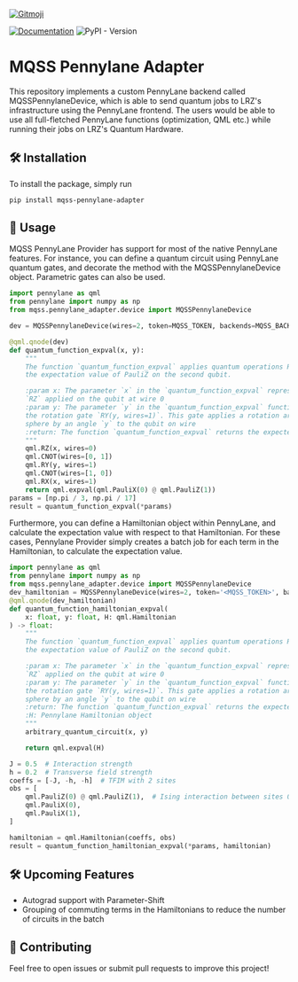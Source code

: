 <a href="https://gitmoji.dev">
  <img
    src="https://img.shields.io/badge/gitmoji-%20😜%20😍-FFDD67.svg?style=flat-square"
    alt="Gitmoji"
  />
</a>

[![Documentation](https://img.shields.io/badge/Documentation-Read%20the%20Docs-blue)](https://munich-quantum-software-stack.github.io/MQSS-Interfaces/pennylane/)
![PyPI - Version](https://img.shields.io/pypi/v/mqss-pennylane-adapter)



# MQSS Pennylane Adapter

This repository implements a custom PennyLane backend called MQSSPennylaneDevice, which is able to send quantum jobs to LRZ's infrastructure using the PennyLane frontend. 
The users would be able to use all full-fletched PennyLane functions (optimization, QML etc.) while running their jobs on LRZ's Quantum Hardware.

## 🛠️ Installation
To install the package, simply run 
```bash
pip install mqss-pennylane-adapter
```

## 🚀 Usage
MQSS PennyLane Provider has support for most of the native PennyLane features. For instance, you can define a quantum circuit using PennyLane quantum gates, and decorate the method with the MQSSPennylaneDevice object. Parametric gates can also be used. 
```python
import pennylane as qml
from pennylane import numpy as np
from mqss.pennylane_adapter.device import MQSSPennylaneDevice

dev = MQSSPennylaneDevice(wires=2, token=MQSS_TOKEN, backends=MQSS_BACKENDS)

@qml.qnode(dev)
def quantum_function_expval(x, y):
    """
    The function `quantum_function_expval` applies quantum operations RZ, CNOT, and RY to qubits and returns
    the expectation value of PauliZ on the second qubit.

    :param x: The parameter `x` in the `quantum_function_expval` represents the angle for the rotation gate
    `RZ` applied on the qubit at wire 0
    :param y: The parameter `y` in the `quantum_function_expval` function is used as the angle parameter for
    the rotation gate `RY(y, wires=1)`. This gate applies a rotation around the y-axis of the Bloch
    sphere by an angle `y` to the qubit on wire
    :return: The function `quantum_function_expval` returns the expected value of the given operator
    """
    qml.RZ(x, wires=0)
    qml.CNOT(wires=[0, 1])
    qml.RY(y, wires=1)
    qml.CNOT(wires=[1, 0])
    qml.RX(x, wires=1)
    return qml.expval(qml.PauliX(0) @ qml.PauliZ(1))
params = [np.pi / 3, np.pi / 17]
result = quantum_function_expval(*params)
```
Furthermore, you can define a Hamiltonian object within PennyLane, and calculate the expectation value with respect to that Hamiltonian. For these cases, Pennylane Provider simply creates a batch job for each term in the Hamiltonian, to calculate the expectation value.

```python
import pennylane as qml
from pennylane import numpy as np
from mqss.pennylane_adapter.device import MQSSPennylaneDevice
dev_hamiltonian = MQSSPennylaneDevice(wires=2, token='<MQSS_TOKEN>', backends='<MQSS_BACKENDS>')
@qml.qnode(dev_hamiltonian)
def quantum_function_hamiltonian_expval(
    x: float, y: float, H: qml.Hamiltonian
) -> float:
    """
    The function `quantum_function_expval` applies quantum operations RZ, CNOT, and RY to qubits and returns
    the expectation value of PauliZ on the second qubit.

    :param x: The parameter `x` in the `quantum_function_expval` represents the angle for the rotation gate
    `RZ` applied on the qubit at wire 0
    :param y: The parameter `y` in the `quantum_function_expval` function is used as the angle parameter for
    the rotation gate `RY(y, wires=1)`. This gate applies a rotation around the y-axis of the Bloch
    sphere by an angle `y` to the qubit on wire
    :return: The function `quantum_function_expval` returns the expected value of a given operator
    :H: Pennylane Hamiltonian object
    """
    arbitrary_quantum_circuit(x, y)

    return qml.expval(H)

J = 0.5  # Interaction strength
h = 0.2  # Transverse field strength
coeffs = [-J, -h, -h]  # TFIM with 2 sites
obs = [
    qml.PauliZ(0) @ qml.PauliZ(1),  # Ising interaction between sites 0 and 1
    qml.PauliX(0),
    qml.PauliX(1),
]

hamiltonian = qml.Hamiltonian(coeffs, obs)
result = quantum_function_hamiltonian_expval(*params, hamiltonian)
```

## 🛠️ Upcoming Features
 - Autograd support with Parameter-Shift
 - Grouping of commuting terms in the Hamiltonians to reduce the number of circuits in the batch

## 🤝 Contributing

Feel free to open issues or submit pull requests to improve this project!
